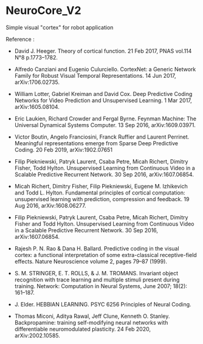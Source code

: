 # NeuroCore_V2
Simple visual "cortex" for robot application

Reference :

- David J. Heeger. Theory of cortical function. 21 Feb 2017, PNAS vol.114 N°8 p.1773–1782.

- Alfredo Canziani and Eugenio Culurciello. CortexNet: a Generic Network Family for Robust Visual Temporal Representations. 14 Jun 2017, arXiv:1706.02735.

- William Lotter, Gabriel Kreiman and David Cox. Deep Predictive Coding Networks for Video Prediction and Unsupervised Learning. 1 Mar 2017, arXiv:1605.08104.

- Eric Laukien, Richard Crowder and Fergal Byrne. Feynman Machine: The Universal Dynamical Systems Computer. 13 Sep 2016, arXiv:1609.03971.

- Victor Boutin, Angelo Franciosini, Franck Ruffier and Laurent Perrinet. Meaningful representations emerge from Sparse Deep Predictive Coding. 20 Feb 2019, arXiv:1902.07651

- Filip Piekniewski, Patryk Laurent, Csaba Petre, Micah Richert, Dimitry Fisher, Todd Hylton. Unsupervised Learning from Continuous Video in a Scalable Predictive Recurrent Network. 30 Sep 2016, arXiv:1607.06854.

- Micah Richert, Dimitry Fisher, Filip Piekniewski, Eugene M. Izhikevich and Todd L. Hylton. Fundamental principles of cortical computation: unsupervised learning with prediction, compression and feedback. 19 Aug 2016, arXiv:1608.06277.

- Filip Piekniewski, Patryk Laurent, Csaba Petre, Micah Richert, Dimitry Fisher and Todd Hylton. Unsupervised Learning from Continuous Video in a Scalable Predictive Recurrent Network. 30 Sep 2016, arXiv:1607.06854.

- Rajesh P. N. Rao & Dana H. Ballard. Predictive coding in the visual cortex: a functional interpretation of some extra-classical receptive-field effects. Nature Neuroscience volume 2, pages 79–87 (1999).

- S. M. STRINGER, E. T. ROLLS, & J. M. TROMANS. Invariant object recognition with trace learning and multiple stimuli present during training. Network: Computation in Neural Systems, June 2007; 18(2): 161–187.

- J. Elder. HEBBIAN LEARNING. PSYC 6256 Principles of Neural Coding.

- Thomas Miconi, Aditya Rawal, Jeff Clune, Kenneth O. Stanley. Backpropamine: training self-modifying neural networks with differentiable neuromodulated plasticity. 24 Feb 2020, arXiv:2002.10585.
